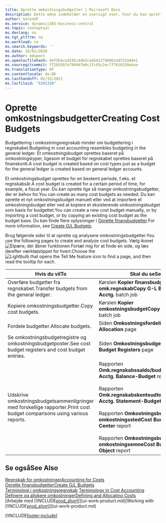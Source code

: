 ```yaml
---
title: Oprette omkostningsbudgetter | Microsoft Docs
description: Dette emne indeholder en oversigt over, hvor du kan oprette og analysere omkostningsbudgetter.
author: SorenGP
ms.service: dynamics365-business-central
ms.topic: conceptual
ms.devlang: na
ms.tgt_pltfrm: na
ms.workload: na
ms.search.keywords: ''
ms.date: 10/01/2020
ms.author: edupont
ms.openlocfilehash: 64f5b4ced195c44b3caeb4127d89624df23a84e1
ms.sourcegitcommit: ff2b55b7e790447e0c1fcd5c2ec7f7610338ebaa
ms.translationtype: HT
ms.contentlocale: da-DK
ms.lasthandoff: 02/15/2021
ms.locfileid: "5391320"
---
```

# <a name="creating-cost-budgets"></a><span data-ttu-id="817ce-103">Oprette omkostningsbudgetter</span><span class="sxs-lookup"><span data-stu-id="817ce-103">Creating Cost Budgets</span></span>
<span data-ttu-id="817ce-104">Budgettering i omkostningsregnskab minder om budgettering i regnskabet.</span><span class="sxs-lookup"><span data-stu-id="817ce-104">Budgeting in cost accounting resembles budgeting in the general ledger.</span></span> <span data-ttu-id="817ce-105">Et omkostningsbudget oprettes baseret på omkostningstyper, ligesom et budget for regnskabet oprettes baseret på finanskonti.</span><span class="sxs-lookup"><span data-stu-id="817ce-105">A cost budget is created based on cost types just as a budget for the general ledger is created based on general ledger accounts.</span></span>  

<span data-ttu-id="817ce-106">Et omkostningsbudget oprettes for en bestemt periode, f.eks. et regnskabsår.</span><span class="sxs-lookup"><span data-stu-id="817ce-106">A cost budget is created for a certain period of time, for example, a fiscal year.</span></span> <span data-ttu-id="817ce-107">Du kan oprette lige så mange omkostningsbudgetter, der er behov for.</span><span class="sxs-lookup"><span data-stu-id="817ce-107">You can create as many cost budgets as needed.</span></span> <span data-ttu-id="817ce-108">Du kan oprette et nyt omkostningsbudget manuelt eller ved at importere et omkostningsbudget eller ved at kopiere et eksisterende omkostningsbudget som basis for budgettet.</span><span class="sxs-lookup"><span data-stu-id="817ce-108">You can create a new cost budget manually, or by importing a cost budget, or by copying an existing cost budget as the budget base.</span></span> <span data-ttu-id="817ce-109">Du kan finde flere oplysninger i [Oprette finansbudgetter](finance-how-create-budgets.md).</span><span class="sxs-lookup"><span data-stu-id="817ce-109">For more information, see [Create G/L Budgets](finance-how-create-budgets.md).</span></span>

<span data-ttu-id="817ce-110">Brug følgende sider til at oprette og analysere omkostningsbudgetter.</span><span class="sxs-lookup"><span data-stu-id="817ce-110">You use the following pages to create and analyze cost budgets.</span></span> <span data-ttu-id="817ce-111">Vælg ikonet ![Elpære, der åbner funktionen Fortæl mig](media/ui-search/search_small.png "Fortæl mig, hvad du vil foretage dig") for at finde en side, og læs derefter værktøjstippet for hvert.</span><span class="sxs-lookup"><span data-stu-id="817ce-111">Choose the ![Lightbulb that opens the Tell Me feature](media/ui-search/search_small.png "Tell me what you want to do") icon to find a page, and then read the tooltip for each.</span></span>

|<span data-ttu-id="817ce-112">Hvis du vil</span><span class="sxs-lookup"><span data-stu-id="817ce-112">To</span></span>|<span data-ttu-id="817ce-113">Skal du se</span><span class="sxs-lookup"><span data-stu-id="817ce-113">See</span></span>|  
|--------|---------|  
|<span data-ttu-id="817ce-114">Overføre budgetter fra regnskabet.</span><span class="sxs-lookup"><span data-stu-id="817ce-114">Transfer budgets from the general ledger.</span></span>|<span data-ttu-id="817ce-115">Kørslen **Kopier finansbudget til omk.regnskab**</span><span class="sxs-lookup"><span data-stu-id="817ce-115">**Copy G-L Budget to Cost Acctg.** batch job</span></span>|  
|<span data-ttu-id="817ce-116">Kopiere omkostningsbudgetter.</span><span class="sxs-lookup"><span data-stu-id="817ce-116">Copy cost budgets.</span></span>|<span data-ttu-id="817ce-117">Kørslen **Kopier omkostningsbudget**</span><span class="sxs-lookup"><span data-stu-id="817ce-117">**Copy Cost Budget** batch job</span></span>|  
|<span data-ttu-id="817ce-118">Fordele budgetter.</span><span class="sxs-lookup"><span data-stu-id="817ce-118">Allocate budgets.</span></span>|<span data-ttu-id="817ce-119">Siden **Omkostningsfordeling**</span><span class="sxs-lookup"><span data-stu-id="817ce-119">**Cost Allocation** page</span></span>|  
|<span data-ttu-id="817ce-120">Se omkostningsbudgetregistre og omkostningsbudgetposter.</span><span class="sxs-lookup"><span data-stu-id="817ce-120">See cost budget registers and cost budget entries.</span></span>|<span data-ttu-id="817ce-121">Siden **Omkostningsbudgetregistre**</span><span class="sxs-lookup"><span data-stu-id="817ce-121">**Cost Budget Registers** page</span></span>|  
|<span data-ttu-id="817ce-122">Udskrive omkostningsbudgetsammenligninger med forskellige rapporter.</span><span class="sxs-lookup"><span data-stu-id="817ce-122">Print cost budget comparisons using various reports.</span></span>|<span data-ttu-id="817ce-123">Rapporten **Omk.regnskabssaldo/budget**</span><span class="sxs-lookup"><span data-stu-id="817ce-123">**Cost Acctg. Balance-Budget** report</span></span><br /><br /> <span data-ttu-id="817ce-124">Rapporten **Omk.regnskabskontoudtog/budget**</span><span class="sxs-lookup"><span data-stu-id="817ce-124">**Cost Acctg. Statement-Budget** report</span></span><br /><br /> <span data-ttu-id="817ce-125">Rapporten **Omkostningsbudget efter omkostningssted**</span><span class="sxs-lookup"><span data-stu-id="817ce-125">**Cost Budget by Cost Center** report</span></span><br /><br /> <span data-ttu-id="817ce-126">Rapporten **Omkostningsbudget efter omkostningsemne**</span><span class="sxs-lookup"><span data-stu-id="817ce-126">**Cost Budget by Cost Object** report</span></span>|  

## <a name="see-also"></a><span data-ttu-id="817ce-127">Se også</span><span class="sxs-lookup"><span data-stu-id="817ce-127">See Also</span></span>  
[<span data-ttu-id="817ce-128">Regnskab for omkostninger</span><span class="sxs-lookup"><span data-stu-id="817ce-128">Accounting for Costs</span></span>](finance-manage-cost-accounting.md)  
[<span data-ttu-id="817ce-129">Oprette finansbudgetter</span><span class="sxs-lookup"><span data-stu-id="817ce-129">Create G/L Budgets</span></span>](finance-how-create-budgets.md)  
<span data-ttu-id="817ce-130">[Terminologi i omkostningsregnskab](finance-terminology-in-cost-accounting.md) </span><span class="sxs-lookup"><span data-stu-id="817ce-130">[Terminology in Cost Accounting](finance-terminology-in-cost-accounting.md) </span></span>  
[<span data-ttu-id="817ce-131">Definere og allokere omkostninger</span><span class="sxs-lookup"><span data-stu-id="817ce-131">Defining and Allocating Costs</span></span>](finance-define-and-allocate-costs.md)  
<span data-ttu-id="817ce-132">[Arbejde med [!INCLUDE[prod_short](includes/prod_short.md)]](ui-work-product.md)</span><span class="sxs-lookup"><span data-stu-id="817ce-132">[Working with [!INCLUDE[prod_short](includes/prod_short.md)]](ui-work-product.md)</span></span>


[!INCLUDE[footer-include](includes/footer-banner.md)]